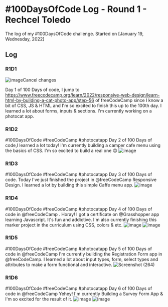 # #100DaysOfCode Log - Round 1 - Rechcel Toledo

The log of my #100DaysOfCode challenge. Started on [January 19, Wednesday, 2022]
## Log

### R1D1 
![image](https://user-images.githubusercontent.com/97998537/150056544-3101a6ef-b61e-40fe-89b3-036dfec22188.png)Cancel changes

Day 1 of 100 Days of code, I jump to https://www.freecodecamp.org/learn/2022/responsive-web-design/learn-html-by-building-a-cat-photo-app/step-56 of freeCodeCamp since I know a bit of CSS, JS & HTML and I'm so excited to finish this up to the 100th day. I learned a lot about forms, inputs & sections. I'm currently working on a photocat app.
### R1D2
#100DaysOfCode #freeCodeCamp #photocatapp 
Day 2 of 100 Days of code,I learned a lot today! I'm currently building a camper cafe menu using the basics of CSS. I'm so excited to build a real one 😊
![image](https://user-images.githubusercontent.com/97998537/150263181-7785bb7a-4a5c-414e-9544-4d053d6d8eb4.png)

### R1D3
#100DaysOfCode #freeCodeCamp #photocatapp 
Day 3 of 100 Days of code. Today I've just finished the project in 
@freeCodeCamp
 Responsive Design. I learned a lot by building this simple Caffe menu app.
![image](https://user-images.githubusercontent.com/97998537/150453857-ae635421-a9e1-4a19-867f-3c2c0d4d2317.png)

### R1D4

#100DaysOfCode #freeCodeCamp #photocatapp 
Day 4 of 100 Days of code in @freeCodeCamp . Horay! I got a certificate on @Grasshopper app learning Javascript. It's fun and addictive. I'm also currently finishing this marker project in the curriculum using CSS, colors & etc. ![image](https://user-images.githubusercontent.com/97998537/150646365-66649093-d3a0-4550-9e36-6346d2f68fd6.png)
![image](https://user-images.githubusercontent.com/97998537/150646372-f2b75683-8279-4580-932d-6afcb4d7c6bf.png)

### R1D5
#100DaysOfCode #freeCodeCamp #photocatapp 
Day 5 of 100 Days of code in 
@freeCodeCamp
I'm currently building the Registration Form app in @freeCodeCamp. I learned a lot about input types, form, select types and attributes to make a form functional and interactive.
![Screenshot (264)](https://user-images.githubusercontent.com/97998537/150713160-2368e545-c275-424b-abb3-3f6d100dc824.png)

### R1D6 
#100DaysOfCode #freeCodeCamp #photocatapp 
Day 6 of 100 Days of code in 
@freeCodeCamp
Yehey! I'm currently Building a Survey Form App & I'm so excited for the result of it. 
![image](https://user-images.githubusercontent.com/97998537/150989804-7c9a6f11-5c49-43e8-8990-11388246db15.png)
![image](https://user-images.githubusercontent.com/97998537/150989808-0b31dd49-5925-44d8-acd8-3abeb0b3be3d.png)

